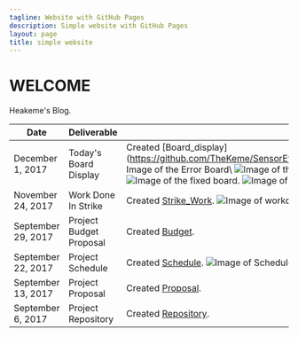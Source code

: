 ```yaml
---
tagline: Website with GitHub Pages
description: Simple website with GitHub Pages
layout: page
title: simple website
---
```



# WELCOME

Heakeme's Blog.

| Date | Deliverable | link |  
| ----------------------- | ---------------- | ---------------- |  
| December 1, 2017 | Today's Board Display  | Created [Board_display]\(https://github.com/TheKeme/SensorEffector/blob/master/DOCUMENTS/TODAYSBLOG.docx). Image of the Error Board\ ![Image of the error board](https://github.com/TheKeme/SensorEffector/blob/master/IMAGES/board.PNG).  ![Image of the errors](https://github.com/TheKeme/SensorEffector/blob/master/IMAGES/errors.PNG). ![Image of the fixed board](https://github.com/TheKeme/SensorEffector/blob/master/IMAGES/FINISHEDBOARD.PNG). ![Image of the fixed board with a smile](https://github.com/TheKeme/SensorEffector/blob/master/IMAGES/BOARDFIXED.jpg). |
| November 24, 2017 | Work Done In Strike  | Created [Strike_Work](https://github.com/TheKeme/SensorEffector/blob/master/DOCUMENTS/Workdoneduringstrike.docx). ![Image of workdone](https://github.com/TheKeme/SensorEffector/blob/master/IMAGES/week6.PNG). | 
| September 29, 2017 | Project Budget Proposal | Created [Budget](https://github.com/TheKeme/SensorEffector/blob/master/DOCUMENTS/DMX512CONTROLLER.docx). |  
| September 22, 2017 | Project Schedule | Created [Schedule](https://github.com/TheKeme/KemeRepository//blob/master/DOCUMENTS/DMX512Schedule.mpp). ![Image of Schedule](https://raw.githubusercontent.com/TheKeme/SensorEffector/master/IMAGES/ProjectSchedule.jpeg). |  
| September 13, 2017 | Project Proposal | Created [Proposal](https://github.com/TheKeme/KemeRepository/blob/master/DOCUMENTS/ProposalContentheakemeWilliams.pdf). |  
| September 6, 2017 | Project Repository | Created [Repository](https://github.com/Thekeme/KemeRepository). |  


